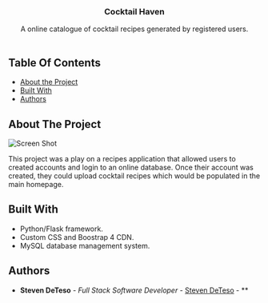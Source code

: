 <br/>
<p align="center">
  <h3 align="center">Cocktail Haven</h3>

  <p align="center">
    A online catalogue of cocktail recipes generated by registered users.
    <br/>
    <br/>
  </p>
</p>



## Table Of Contents

* [About the Project](#about-the-project)
* [Built With](#built-with)
* [Authors](#authors)

## About The Project

![Screen Shot]((/relative/path/to/cocktail_haven/flask_app/static/imgs/CH_desktop.png?raw=True))

This project was a play on a recipes application that allowed users to created accounts and login to an online database. Once their account was created, they could upload cocktail recipes which would be populated in the main homepage.

## Built With

- Python/Flask framework.
- Custom CSS and Boostrap 4 CDN.
- MySQL database management system.


## Authors

* **Steven DeTeso** - *Full Stack Software Developer* - [Steven DeTeso](https://www.linkedin.com/in/stevendeteso/) - **


